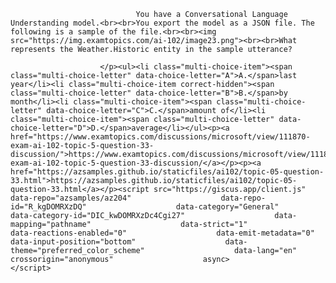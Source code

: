 <p class="card-text">
							
								You have a Conversational Language Understanding model.<br><br>You export the model as a JSON file. The following is a sample of the file.<br><br><img src="https://img.examtopics.com/ai-102/image23.png"><br><br>What represents the Weather.Historic entity in the sample utterance?
							
						</p><ul><li class="multi-choice-item"><span class="multi-choice-letter" data-choice-letter="A">A.</span>last year</li><li class="multi-choice-item correct-hidden"><span class="multi-choice-letter" data-choice-letter="B">B.</span>by month</li><li class="multi-choice-item"><span class="multi-choice-letter" data-choice-letter="C">C.</span>amount of</li><li class="multi-choice-item"><span class="multi-choice-letter" data-choice-letter="D">D.</span>average</li></ul><p><a href="https://www.examtopics.com/discussions/microsoft/view/111870-exam-ai-102-topic-5-question-33-discussion/">https://www.examtopics.com/discussions/microsoft/view/111870-exam-ai-102-topic-5-question-33-discussion/</a></p><p><a href="https://azsamples.github.io/staticfiles/ai102/topic-05-question-33.html">https://azsamples.github.io/staticfiles/ai102/topic-05-question-33.html</a></p><script src="https://giscus.app/client.js"                    data-repo="azsamples/az204"                    data-repo-id="R_kgDOMRXzDQ"                    data-category="General"                    data-category-id="DIC_kwDOMRXzDc4Cgi27"                    data-mapping="pathname"                    data-strict="1"                    data-reactions-enabled="0"                    data-emit-metadata="0"                    data-input-position="bottom"                    data-theme="preferred_color_scheme"                    data-lang="en"                    crossorigin="anonymous"                    async>                    </script>